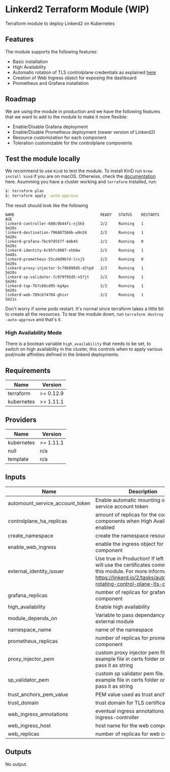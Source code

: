 # Linkerd2 Terraform Module (WIP)

Terraform module to deploy Linkerd2 on Kubernetes

## Features 

The module supports the following features:

- Basic installation
- High Availability
- Automatic rotation of TLS controlplane credentials as explained [here](https://linkerd.io/2/tasks/automatically-rotating-control-plane-tls-credentials/)
- Creation of Web Ingress object for exposing the dashboard
- Prometheus and Grafana installation

## Roadmap

We are using the module in production and we have the following features that we want to add to the module to make it more flexible:

- Enable/Disable Grafana deployment
- Enable/Disable Prometheus deployment (newer version of Linkerd2)
- Resource customization for each component
- Toleration customizable for the controlplane components

## Test the module locally

We recommend to use `KinD` to test the module. To install KinD run `brew install kind` if you are on macOS. Otherwise, check the [documentation](https://kind.sigs.k8s.io/docs/user/quick-start/) here. Asumming you have a cluster working and `terraform` installed, run:

```bash
$: terraform plan
$: terraform apply -auto-approve
```

The result should look like the following

```
NAME                                      READY   STATUS    RESTARTS   AGE
linkerd-controller-688c9b44fc-nj5k5       2/2     Running   1          5m20s
linkerd-destination-796887566b-w9n24      2/2     Running   1          5m20s
linkerd-grafana-7bc97d557f-6mb45          2/2     Running   0          5m20s
linkerd-identity-6c95fc9987-xhbbw         2/2     Running   1          5m48s
linkerd-prometheus-55cd4d9b7d-lrvj5       2/2     Running   0          5m20s
linkerd-proxy-injector-5c79b898d5-d2tpd   2/2     Running   1          5m20s
linkerd-sp-validator-7c979f95d5-n57jt     2/2     Running   1          5m20s
linkerd-tap-7b7c68cd95-kg4px              2/2     Running   1          5m20s
linkerd-web-789cb74784-ghzvr              2/2     Running   1          5m21s
```

Don't worry if some pods restart. It's normal since terraform takes a little bit to create all the resources. To tear the module down, run `terraform destroy -auto-approve` and that's it.

### High Availability Mode

There is a boolean variable `high_availability` that needs to be set, to switch on high availability in the cluster, this controls when to apply various pod/node affinities defined in the linkerd deployments.

## Requirements

| Name | Version |
|------|---------|
| terraform | >= 0.12.9 |
| kubernetes | >= 1.11.1 |

## Providers

| Name | Version |
|------|---------|
| kubernetes | >= 1.11.1 |
| null | n/a |
| template | n/a |

## Inputs

| Name | Description | Type | Default | Required |
|------|-------------|------|---------|:--------:|
| automount\_service\_account\_token | Enable automatic mounting of the service account token | `bool` | `true` | no |
| controlplane\_ha\_replicas | amount of replicas for the controlplane components when High Availability is enabled | `number` | `3` | no |
| create\_namespace | create the namespace resource or not | `bool` | `true` | no |
| enable\_web\_ingress | enable the ingress object for the web component | `bool` | `false` | no |
| external\_identity\_issuer | Use true in Production! If left to false, it will use the certificates coming with this module. For more information: https://linkerd.io/2/tasks/automatically-rotating-control-plane-tls-credentials/ | `bool` | `false` | no |
| grafana\_replicas | number of replicas for grafana component | `number` | `1` | no |
| high\_availability | Enable high availability | `bool` | `false` | no |
| module\_depends\_on | Variable to pass dependancy on external module | `any` | `null` | no |
| namespace\_name | name of the namespace | `string` | `"linkerd"` | no |
| prometheus\_replicas | number of replicas for prometheus component | `number` | `1` | no |
| proxy\_injector\_pem | custom proxy injector pem file. See example file in certs folder on how to pass it as string | `string` | `""` | no |
| sp\_validator\_pem | custom sp validator pem file. See example file in certs folder on how to pass it as string | `string` | `""` | no |
| trust\_anchors\_pem\_value | PEM value used as trust anchors | `string` | `""` | no |
| trust\_domain | trust domain for TLS certificates | `string` | `"cluster.local"` | no |
| web\_ingress\_annotations | eventual ingress annotations for the ingress-controller | `map(string)` | `{}` | no |
| web\_ingress\_host | host name for the web component | `string` | `""` | no |
| web\_replicas | number of replicas for web component | `number` | `1` | no |

## Outputs

No output.